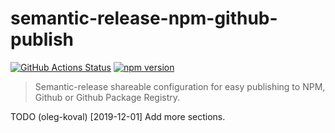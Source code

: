 # semantic-release-npm-github-publish

<!-- prettier-ignore-start -->
<!-- markdownlint-disable -->
[![GitHub Actions Status](https://github.com/oleg-koval/semantic-release-npm-github-publish/workflows/Publish/badge.svg?branch=master)](https://github.com/oleg-koval/semantic-release-npm-github-publish/actions)
[![npm version](https://img.shields.io/npm/v/semantic-release-npm-github-publish/latest.svg)](https://www.npmjs.com/package/semantic-release-npm-github-publish)
<!-- markdownlint-restore -->
<!-- prettier-ignore-end -->

> Semantic-release shareable configuration for easy publishing to NPM, Github or Github Package Registry.

TODO (oleg-koval) [2019-12-01] Add more sections.
